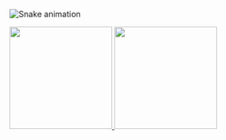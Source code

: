 
![Snake animation](https://github.com/Vidottipedro/Vidottipedro/blob/output/github-contribution-grid-snake.svg)

<div>
<a href="https://github.com/Vidottipedro">
<img loading="lazy" height="180em" src="https://github-readme-stats.vercel.app/api/top-langs/?username=Vidottipedro&layout=compact&langs_count=7&theme=dracula"/>
<img loading="lazy" height="180em" src="https://github-readme-stats.vercel.app/api?username=Vidottipedro&show_icons=true&theme=dracula&include_all_commits=true&count_private=true"/>
</div>

